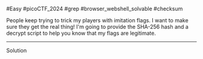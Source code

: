 #Easy
#picoCTF_2024
#grep
#browser_webshell_solvable
#checksum

People keep trying to trick my players with imitation flags. I want to make sure they get the real thing! I'm going to provide the SHA-256 hash and a decrypt script to help you know that my flags are legitimate.

--------------------------------------------------------------------------------------------------------------------
Solution
